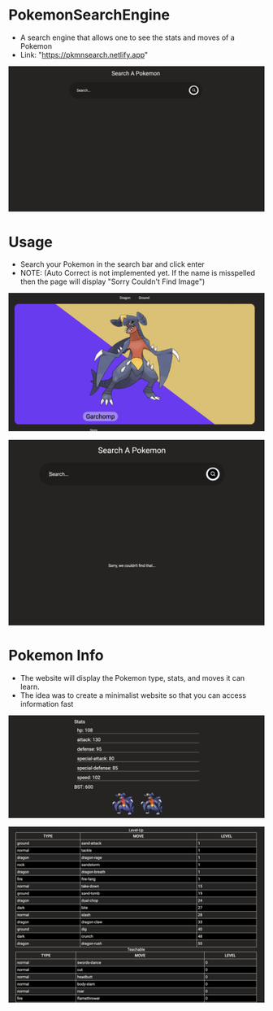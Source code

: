 # PokemonSearchEngine
- A search engine that allows one to see the stats and moves of a Pokemon
- Link: "https://pkmnsearch.netlify.app"

![Search Bar Picture](https://github.com/xXViridianXx/PokemonSearchEngine/blob/main/images/SearchPicture.png)

# Usage
- Search your Pokemon in the search bar and click enter
- NOTE: (Auto Correct is not implemented yet. If the name is misspelled then the page will display "Sorry Couldn't Find Image")

![A picture of Garchomp](https://github.com/xXViridianXx/PokemonSearchEngine/blob/main/images/Garchomp.png)

![NotFound](https://github.com/xXViridianXx/PokemonSearchEngine/blob/main/images/NotFound.png)

# Pokemon Info
- The website will display the Pokemon type, stats, and moves it can learn.
- The idea was to create a minimalist website so that you can access information fast

![Picture of stats and sprites](https://github.com/xXViridianXx/PokemonSearchEngine/blob/main/images/Stats.png)

![Picture of Moves](https://github.com/xXViridianXx/PokemonSearchEngine/blob/main/images/Moves.png)
